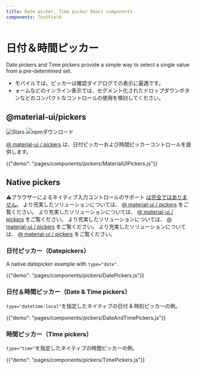 ```yaml
---
title: Date picker, Time picker React components
components: TextField
---
```


# 日付＆時間ピッカー

<p class="description">Date pickers and Time pickers provide a simple way to select a single value from a pre-determined set.</p>

- モバイルでは、ピッカーは確認ダイアログでの表示に最適です。
- ォームなどのインライン表示では、セグメント化されたドロップダウンボタンなどのコンパクトなコントロールの使用を検討してください。

## @material-ui/pickers

![Stars](https://img.shields.io/github/stars/mui-org/material-ui-pickers.svg?style=social&label=Stars) ![npmダウンロード](https://img.shields.io/npm/dm/@material-ui/pickers.svg)

[@ material-ui / pickers](https://material-ui-pickers.dev/) は、日付ピッカーおよび時間ピッカーコントロールを提供します。

{{"demo": "pages/components/pickers/MaterialUIPickers.js"}}

## Native pickers

⚠ブラウザーによるネイティブ入力コントロールのサポート [は完全ではありません](https://caniuse.com/#feat=input-datetime)。 より充実したソリューションについては、 [@ material-ui / pickers](https://material-ui-pickers.dev/) をご覧ください。 より充実したソリューションについては、 [@ material-ui / pickers](https://material-ui-pickers.dev/) をご覧ください。 より充実したソリューションについては、 [@ material-ui / pickers](https://material-ui-pickers.dev/) をご覧ください。 より充実したソリューションについては、 [@ material-ui / pickers](https://material-ui-pickers.dev/) をご覧ください。

### 日付ピッカー（Datepickers）

A native datepicker example with `type="date"`.

{{"demo": "pages/components/pickers/DatePickers.js"}}

### 日付＆時間ピッカー（Date & Time pickers）

`type="datetime-local"`を指定したネイティブの日付 & 時刻ピッカーの例。

{{"demo": "pages/components/pickers/DateAndTimePickers.js"}}

### 時間ピッカー（Time pickers）

`type="time"`を指定したネイティブの時間ピッカーの例。

{{"demo": "pages/components/pickers/TimePickers.js"}}